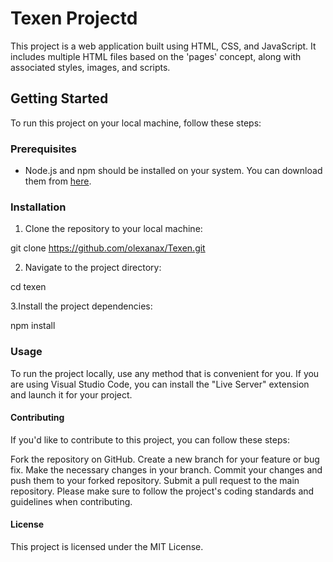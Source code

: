 # Texen Projectd

This project is a web application built using HTML, CSS, and JavaScript. It includes multiple HTML files based on the 'pages' concept, along with associated styles, images, and scripts.

## Getting Started

To run this project on your local machine, follow these steps:

### Prerequisites

- Node.js and npm should be installed on your system. You can download them from [here](https://nodejs.org).

### Installation

1. Clone the repository to your local machine:

git clone https://github.com/olexanax/Texen.git

2. Navigate to the project directory:

cd texen

3.Install the project dependencies:

npm install

### Usage


To run the project locally, use any method that is convenient for you. If you are using Visual Studio Code, you can install the "Live Server" extension and launch it for your project.

#### Contributing
If you'd like to contribute to this project, you can follow these steps:

Fork the repository on GitHub.
Create a new branch for your feature or bug fix.
Make the necessary changes in your branch.
Commit your changes and push them to your forked repository.
Submit a pull request to the main repository.
Please make sure to follow the project's coding standards and guidelines when contributing.

#### License
This project is licensed under the MIT License.
